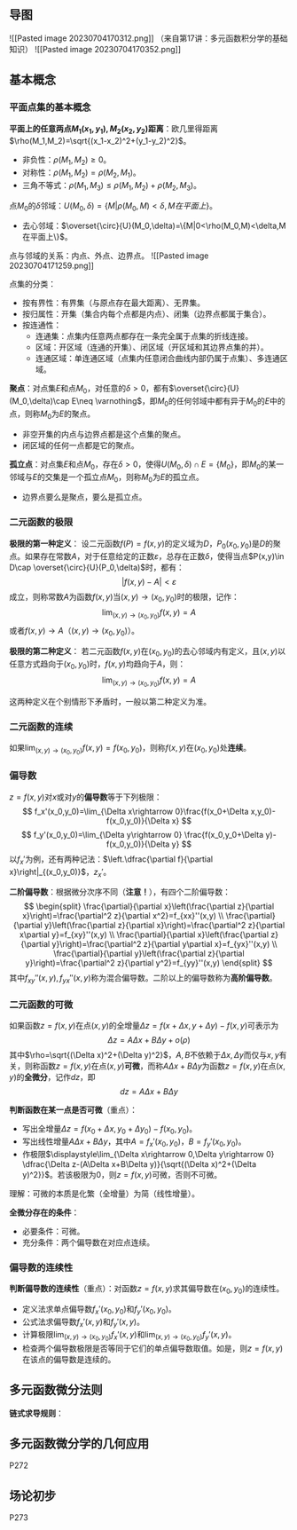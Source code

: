 
## 导图

![[Pasted image 20230704170312.png]]
（来自第17讲：多元函数积分学的基础知识）
![[Pasted image 20230704170352.png]]

## 基本概念

### 平面点集的基本概念

**平面上的任意两点$M_1(x_1,y_1),M_2(x_2,y_2)$距离**：欧几里得距离$\rho(M_1,M_2)=\sqrt{(x_1-x_2)^2+(y_1-y_2)^2}$。
- 非负性：$\rho(M_1,M_2)\ge 0$。
- 对称性：$\rho(M_1,M_2)=\rho(M_2,M_1)$。
- 三角不等式：$\rho(M_1,M_3)\le \rho(M_1,M_2)+\rho(M_2,M_3)$。

点$M_0$的$\delta$邻域：$U(M_0,\delta)=\{M|\rho(M_0,M)<\delta,M在平面上\}$。
- 去心邻域：$\overset{\circ}{U}(M_0,\delta)=\{M|0<\rho(M_0,M)<\delta,M在平面上\}$。

点与邻域的关系：内点、外点、边界点。
![[Pasted image 20230704171259.png]]

点集的分类：
- 按有界性：有界集（与原点存在最大距离）、无界集。
- 按归属性：开集（集合内每个点都是内点）、闭集（边界点都属于集合）。
- 按连通性：
	- 连通集：点集内任意两点都存在一条完全属于点集的折线连接。
	- 区域：开区域（连通的开集）、闭区域（开区域和其边界点集的并）。
	- 连通区域：单连通区域（点集内任意闭合曲线内部仍属于点集）、多连通区域。

**聚点**：对点集$E$和点$M_0$，对任意的$\delta>0$，都有$\overset{\circ}{U}(M_0,\delta)\cap E\neq \varnothing$，即$M_0$的任何邻域中都有异于$M_0$的$E$中的点，则称$M_0$为$E$的聚点。
- 非空开集的内点与边界点都是这个点集的聚点。
- 闭区域的任何一点都是它的聚点。

**孤立点**：对点集$E$和点$M_0$，存在$\delta>0$，使得$U(M_0,\delta)\cap E=\{M_0\}$，即$M_0$的某一邻域与$E$的交集是一个孤立点$M_0$，则称$M_0$为$E$的孤立点。
- 边界点要么是聚点，要么是孤立点。

### 二元函数的极限

**极限的第一种定义**：
设二元函数$f(P)=f(x,y)$的定义域为$D$，$P_0(x_0,y_0)$是$D$的聚点。如果存在常数$A$，对于任意给定的正数$\varepsilon$，总存在正数$\delta$，使得当点$P(x,y)\in D\cap \overset{\circ}{U}(P_0,\delta)$时，都有：
$$
|f(x,y)-A|<\varepsilon
$$
成立，则称常数$A$为函数$f(x,y)$当$(x,y)\rightarrow (x_0,y_0)$时的极限，记作：
$$
\lim_{(x,y)\rightarrow (x_0,y_0)} f(x,y)=A
$$
或者$f(x,y)\rightarrow A$（$(x,y)\rightarrow (x_0,y_0)$）。

**极限的第二种定义**：
若二元函数$f(x,y)$在$(x_0,y_0)$的去心邻域内有定义，且$(x,y)$以任意方式趋向于$(x_0,y_0)$时，$f(x,y)$均趋向于$A$，则：
$$
\lim_{(x,y)\rightarrow (x_0,y_0)} f(x,y)=A
$$

这两种定义在个别情形下矛盾时，一般以第二种定义为准。

### 二元函数的连续

如果$\displaystyle\lim_{(x,y)\rightarrow (x_0,y_0)} f(x,y)=f(x_0,y_0)$，则称$f(x,y)$在$(x_0,y_0)$处**连续**。

### 偏导数

$z=f(x,y)$对$x$或对$y$的**偏导数**等于下列极限：
$$
f_x'(x_0,y_0)=\lim_{\Delta x\rightarrow 0}\frac{f(x_0+\Delta x,y_0)-f(x_0,y_0)}{\Delta x}
$$
$$
f_y'(x_0,y_0)=\lim_{\Delta y\rightarrow 0} \frac{f(x_0,y_0+\Delta y)-f(x_0,y_0)}{\Delta y}
$$
以$f_x'$为例，还有两种记法：$\left.\dfrac{\partial f}{\partial x}\right|_{(x_0,y_0)}$，$z_x'$。

**二阶偏导数**：根据微分次序不同（**注意！**），有四个二阶偏导数：
$$
\begin{split}
\frac{\partial}{\partial x}\left(\frac{\partial z}{\partial x}\right)=\frac{\partial^2 z}{\partial x^2}=f_{xx}''(x,y) \\
\frac{\partial}{\partial y}\left(\frac{\partial z}{\partial x}\right)=\frac{\partial^2 z}{\partial x\partial y}=f_{xy}''(x,y) \\
\frac{\partial}{\partial x}\left(\frac{\partial z}{\partial y}\right)=\frac{\partial^2 z}{\partial y\partial x}=f_{yx}''(x,y) \\
\frac{\partial}{\partial y}\left(\frac{\partial z}{\partial y}\right)=\frac{\partial^2 z}{\partial y^2}=f_{yy}''(x,y) 
\end{split}
$$
其中$f_{xy}''(x,y),f_{yx}''(x,y)$称为混合偏导数。二阶以上的偏导数称为**高阶偏导数**。

### 二元函数的可微

如果函数$z=f(x,y)$在点$(x,y)$的全增量$\Delta z=f(x+\Delta x,y+\Delta y)-f(x,y)$可表示为
$$
\Delta z=A\Delta x+B\Delta y+o(\rho)
$$
其中$\rho=\sqrt{(\Delta x)^2+(\Delta y)^2}$，$A,B$不依赖于$\Delta x,\Delta y$而仅与$x,y$有关，则称函数$z=f(x,y)$在点$(x,y)$**可微**，而称$A\Delta x+B\Delta y$为函数$z=f(x,y)$在点$(x,y)$的**全微分**，记作$dz$，即
$$
dz=A\Delta x+B\Delta y
$$

**判断函数在某一点是否可微**（重点）：
- 写出全增量$\Delta z=f(x_0+\Delta x,y_0+\Delta y_0)-f(x_0,y_0)$。
- 写出线性增量$A\Delta x+B\Delta y$，其中$A=f_x'(x_0,y_0)$，$B=f_y'(x_0,y_0)$。
- 作极限$\displaystyle\lim_{\Delta x\rightarrow 0,\Delta y\rightarrow 0} \dfrac{\Delta z-(A\Delta x+B\Delta y)}{\sqrt{(\Delta x)^2+(\Delta y)^2}}$。若该极限为0，则$z=f(x,y)$可微，否则不可微。

理解：可微的本质是化繁（全增量）为简（线性增量）。

**全微分存在的条件**：
- 必要条件：可微。
- 充分条件：两个偏导数在对应点连续。

### 偏导数的连续性

**判断偏导数的连续性**（重点）：对函数$z=f(x,y)$求其偏导数在$(x_0,y_0)$的连续性。
- 定义法求单点偏导数$f_x'(x_0,y_0)$和$f_y'(x_0,y_0)$。
- 公式法求偏导数$f_x'(x,y)$和$f_y'(x,y)$。
- 计算极限$\displaystyle\lim_{(x,y)\rightarrow (x_0,y_0)} f_x'(x,y)$和$\displaystyle\lim_{(x,y)\rightarrow (x_0,y_0)} f_y'(x,y)$。
- 检查两个偏导数极限是否等同于它们的单点偏导数取值。如是，则$z=f(x,y)$在该点的偏导数是连续的。

## 多元函数微分法则

**链式求导规则**：


## 多元函数微分学的几何应用

P272

## 场论初步

P273